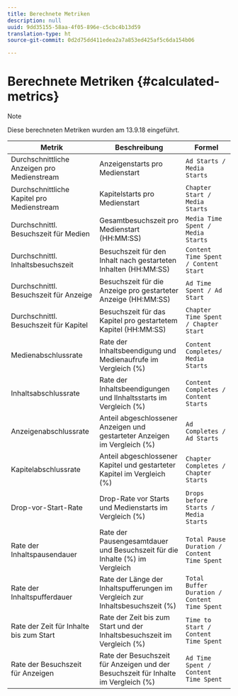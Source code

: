 ```yaml
---
title: Berechnete Metriken
description: null
uuid: 9dd35155-58aa-4f05-896e-c5cbc4b13d59
translation-type: ht
source-git-commit: 0d2d75dd411edea2a7a853ed425af5c6da154b06

---
```



# Berechnete Metriken {#calculated-metrics}

>[!NOTE]
>
>Diese berechneten Metriken wurden am 13.9.18 eingeführt.

| Metrik | Beschreibung | Formel |
|---|---|---|
| Durchschnittliche Anzeigen pro Medienstream | Anzeigenstarts pro Medienstart | `Ad Starts / Media Starts` |
| Durchschnittliche Kapitel pro Medienstream | Kapitelstarts pro Medienstart | `Chapter Start / Media Starts` |
| Durchschnittl. Besuchszeit für Medien | Gesamtbesuchszeit pro Medienstart (HH:MM:SS) | `Media Time Spent / Media Starts` |
| Durchschnittl. Inhaltsbesuchszeit | Besuchszeit für den Inhalt nach gestarteten Inhalten (HH:MM:SS) | `Content Time Spent / Content Start` |
| Durchschnittl. Besuchszeit für Anzeige | Besuchszeit für die Anzeige pro gestarteter Anzeige (HH:MM:SS) | `Ad Time Spent / Ad Start` |
| Durchschnittl. Besuchszeit für Kapitel | Besuchszeit für das Kapitel pro gestartetem Kapitel (HH:MM:SS) | `Chapter Time Spent / Chapter Start` |
| Medienabschlussrate | Rate der Inhaltsbeendigung und Medienaufrufe im Vergleich (%) | `Content Completes/ Media Starts` |
| Inhaltsabschlussrate | Rate der Inhaltsbeendigungen und IInhaltsstarts im Vergleich (%) | `Content Completes / Content Starts` |
| Anzeigenabschlussrate | Anteil abgeschlossener Anzeigen und gestarteter Anzeigen im Vergleich (%) | `Ad Completes / Ad Starts` |
| Kapitelabschlussrate | Anteil abgeschlossener Kapitel und gestarteter Kapitel im Vergleich (%) | `Chapter Completes / Chapter Starts` |
| Drop-vor-Start-Rate | Drop-Rate vor Starts und Medienstarts im Vergleich (%) | `Drops before Starts / Media Starts` |
| Rate der Inhaltspausendauer | Rate der Pausengesamtdauer und Besuchszeit für die Inhalte (%) im Vergleich | `Total Pause Duration / Content Time Spent` |
| Rate der Inhaltspufferdauer | Rate der Länge der Inhaltspufferungen im Vergleich zur Inhaltsbesuchszeit (%) | `Total Buffer Duration / Content Time Spent` |
| Rate der Zeit für Inhalte bis zum Start | Rate der Zeit bis zum Start und der Inhaltsbesuchszeit im Vergleich (%) | `Time to Start / Content Time Spent` |
| Rate der Besuchszeit für Anzeigen | Rate der Besuchszeit für Anzeigen und der Besuchszeit für Inhalte im Vergleich (%) | `Ad Time Spent / Content Time Spent` |
